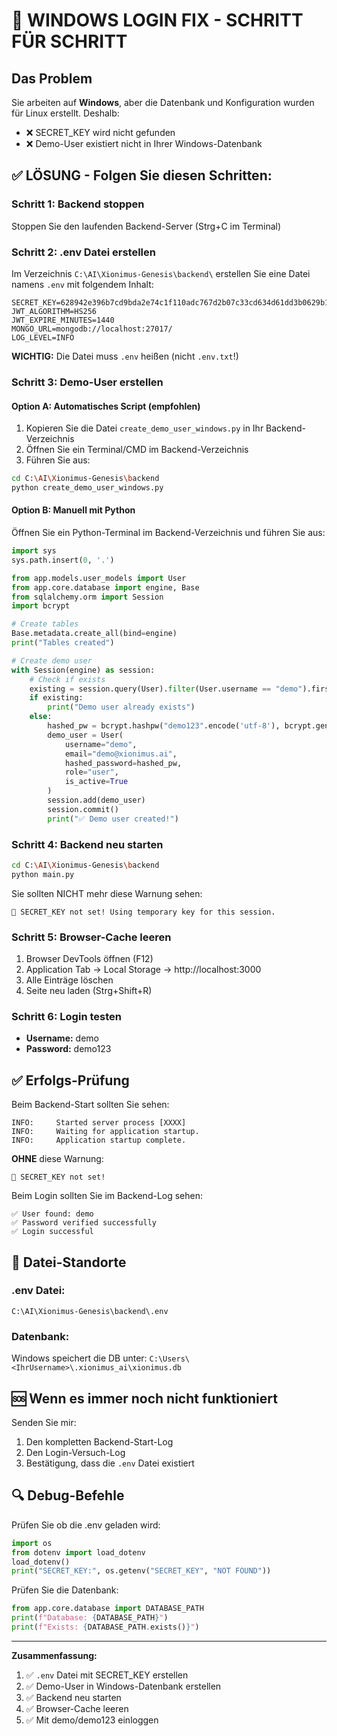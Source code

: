 # 🔧 WINDOWS LOGIN FIX - SCHRITT FÜR SCHRITT

## Das Problem
Sie arbeiten auf **Windows**, aber die Datenbank und Konfiguration wurden für Linux erstellt.
Deshalb:
- ❌ SECRET_KEY wird nicht gefunden
- ❌ Demo-User existiert nicht in Ihrer Windows-Datenbank

## ✅ LÖSUNG - Folgen Sie diesen Schritten:

### Schritt 1: Backend stoppen
Stoppen Sie den laufenden Backend-Server (Strg+C im Terminal)

### Schritt 2: .env Datei erstellen
Im Verzeichnis `C:\AI\Xionimus-Genesis\backend\` erstellen Sie eine Datei namens `.env` mit folgendem Inhalt:

```
SECRET_KEY=628942e396b7cd9bda2e74c1f110adc767d2b07c33cd634d61dd3b0629b10158
JWT_ALGORITHM=HS256
JWT_EXPIRE_MINUTES=1440
MONGO_URL=mongodb://localhost:27017/
LOG_LEVEL=INFO
```

**WICHTIG:** Die Datei muss `.env` heißen (nicht `.env.txt`!)

### Schritt 3: Demo-User erstellen

#### Option A: Automatisches Script (empfohlen)
1. Kopieren Sie die Datei `create_demo_user_windows.py` in Ihr Backend-Verzeichnis
2. Öffnen Sie ein Terminal/CMD im Backend-Verzeichnis
3. Führen Sie aus:
```bash
cd C:\AI\Xionimus-Genesis\backend
python create_demo_user_windows.py
```

#### Option B: Manuell mit Python
Öffnen Sie ein Python-Terminal im Backend-Verzeichnis und führen Sie aus:

```python
import sys
sys.path.insert(0, '.')

from app.models.user_models import User
from app.core.database import engine, Base
from sqlalchemy.orm import Session
import bcrypt

# Create tables
Base.metadata.create_all(bind=engine)
print("Tables created")

# Create demo user
with Session(engine) as session:
    # Check if exists
    existing = session.query(User).filter(User.username == "demo").first()
    if existing:
        print("Demo user already exists")
    else:
        hashed_pw = bcrypt.hashpw("demo123".encode('utf-8'), bcrypt.gensalt()).decode('utf-8')
        demo_user = User(
            username="demo",
            email="demo@xionimus.ai",
            hashed_password=hashed_pw,
            role="user",
            is_active=True
        )
        session.add(demo_user)
        session.commit()
        print("✅ Demo user created!")
```

### Schritt 4: Backend neu starten
```bash
cd C:\AI\Xionimus-Genesis\backend
python main.py
```

Sie sollten NICHT mehr diese Warnung sehen:
```
🔴 SECRET_KEY not set! Using temporary key for this session.
```

### Schritt 5: Browser-Cache leeren
1. Browser DevTools öffnen (F12)
2. Application Tab → Local Storage → http://localhost:3000
3. Alle Einträge löschen
4. Seite neu laden (Strg+Shift+R)

### Schritt 6: Login testen
- **Username:** demo
- **Password:** demo123

## ✅ Erfolgs-Prüfung

Beim Backend-Start sollten Sie sehen:
```
INFO:     Started server process [XXXX]
INFO:     Waiting for application startup.
INFO:     Application startup complete.
```

**OHNE** diese Warnung:
```
🔴 SECRET_KEY not set!
```

Beim Login sollten Sie im Backend-Log sehen:
```
✅ User found: demo
✅ Password verified successfully
✅ Login successful
```

## 📁 Datei-Standorte

### .env Datei:
`C:\AI\Xionimus-Genesis\backend\.env`

### Datenbank:
Windows speichert die DB unter:
`C:\Users\<IhrUsername>\.xionimus_ai\xionimus.db`

## 🆘 Wenn es immer noch nicht funktioniert

Senden Sie mir:
1. Den kompletten Backend-Start-Log
2. Den Login-Versuch-Log
3. Bestätigung, dass die `.env` Datei existiert

## 🔍 Debug-Befehle

Prüfen Sie ob die .env geladen wird:
```python
import os
from dotenv import load_dotenv
load_dotenv()
print("SECRET_KEY:", os.getenv("SECRET_KEY", "NOT FOUND"))
```

Prüfen Sie die Datenbank:
```python
from app.core.database import DATABASE_PATH
print(f"Database: {DATABASE_PATH}")
print(f"Exists: {DATABASE_PATH.exists()}")
```

---

**Zusammenfassung:**
1. ✅ `.env` Datei mit SECRET_KEY erstellen
2. ✅ Demo-User in Windows-Datenbank erstellen
3. ✅ Backend neu starten
4. ✅ Browser-Cache leeren
5. ✅ Mit demo/demo123 einloggen
